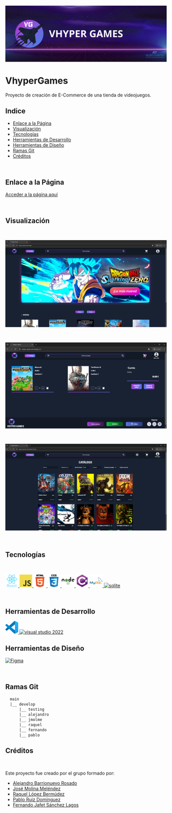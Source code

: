 ![Banner](/doc/img/Banner.png)
# VhyperGames

Proyecto de creación de E-Commerce de una tienda de videojuegos.

## Indice

- [Enlace a la Página](#Enlace-a-la-Página)
- [Visualización](#Visualización)
- [Tecnologías](#tecnologías)
- [Herramientas de Desarrollo](#herramientas-de-desarrollo)
- [Herramientas de Diseño](#herramientas-de-diseño)
- [Ramas Git](#ramas-git)
- [Créditos](#créditos)

<br>

## Enlace a la Página

[Acceder a la página aquí](https://vhyper-games.vercel.app/)

<br>

## Visualización

<br>

![Home](/doc/img/Home.png)

<br>

![Carrito](doc/img/Carrito.png)

<br>

![Catalogo](doc/img/Catalogo.png)

<br>

## Tecnologías

<br>

<p align="left">
  <!-- Frontend -->
  <a href="https://reactjs.org/" target="_blank" rel="noreferrer">
    <img src="https://raw.githubusercontent.com/devicons/devicon/master/icons/react/react-original-wordmark.svg" alt="react" width="40" height="40" />
  </a>
  <a href="https://developer.mozilla.org/en-US/docs/Web/JavaScript" target="_blank" rel="noreferrer">
    <img src="https://raw.githubusercontent.com/devicons/devicon/master/icons/javascript/javascript-original.svg" alt="javascript" width="40" height="40" />
  </a>
  <a href="https://www.w3.org/html/" target="_blank" rel="noreferrer">
    <img src="https://raw.githubusercontent.com/devicons/devicon/master/icons/html5/html5-original-wordmark.svg" alt="html5" width="40" height="40" />
  </a>
  <a href="https://www.w3schools.com/css/" target="_blank" rel="noreferrer">
    <img src="https://raw.githubusercontent.com/devicons/devicon/master/icons/css3/css3-original-wordmark.svg" alt="css3" width="40" height="40" />
  </a>

  <!-- Backend -->
  <a href="https://nodejs.org" target="_blank" rel="noreferrer">
    <img src="https://raw.githubusercontent.com/devicons/devicon/master/icons/nodejs/nodejs-original-wordmark.svg" alt="nodejs" width="40" height="40" />
  </a>
  <a href="https://www.w3schools.com/cs/" target="_blank" rel="noreferrer">
    <img src="https://raw.githubusercontent.com/devicons/devicon/master/icons/csharp/csharp-original.svg" alt="csharp" width="40" height="40" />
  </a>
  <a href="https://www.mysql.com/" target="_blank" rel="noreferrer">
    <img src="https://raw.githubusercontent.com/devicons/devicon/master/icons/mysql/mysql-original-wordmark.svg" alt="mysql" width="40" height="40" />
  </a>
  <a href="https://www.sqlite.org/" target="_blank" rel="noreferrer">
    <img src="https://www.vectorlogo.zone/logos/sqlite/sqlite-icon.svg" alt="sqlite" width="40" height="40" />
  </a>
</p>

<br>

## Herramientas de Desarrollo

<p align="left">
  <!-- Visual Studio Code -->
  <a href="https://code.visualstudio.com/" target="_blank" rel="noreferrer">
    <img src="https://raw.githubusercontent.com/devicons/devicon/master/icons/vscode/vscode-original.svg" alt="Visual Studio Code" width="40" height="40" />
  </a>
  <!-- Visual Studio 2022 -->
  <a href="https://visualstudio.microsoft.com/es/" target="_blank" rel="noreferrer">
    <img src="https://1000logos.net/wp-content/uploads/2023/04/Visual-Studio-logo.png" alt="visual studio 2022" width="70" height="40" />
  </a>
</p>

## Herramientas de Diseño

<p align="left">
  <!-- Figma -->
  <a href="https://www.figma.com/" target="_blank" rel="noreferrer">
    <img src="https://www.vectorlogo.zone/logos/figma/figma-icon.svg" alt="Figma" width="40" height="40" />
  </a>
</p>



<br>

## Ramas Git

```
  main
  |__ develop
      |__ testing
      |__ alejandro
      |__ jmolme
      |__ raquel
      |__ fernando
      |__ pablo

```

## Créditos

<br>

Este proyecto fue creado por el grupo formado por:
- [Alejandro Barrionuevo Rosado](https://github.com/Alejandro-BR)
- [José Molina Meléndez](https://github.com/Jmolmel)
- [Raquel López Bermúdez](https://github.com/Rlopber)
- [Pablo Ruiz Domínguez](https://github.com/pablo-r-d)
- [Fernando Jafet Sánchez Lagos](https://github.com/Fernandosanchez1609)
